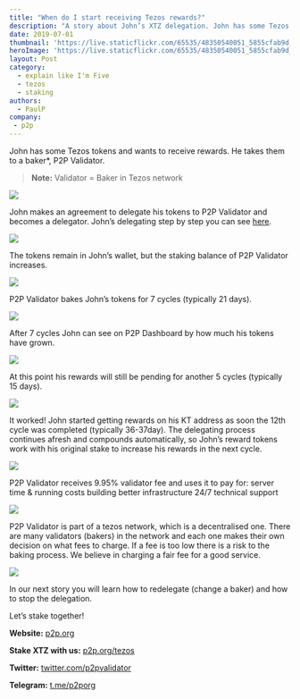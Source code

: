 ```yaml
---
title: "When do I start receiving Tezos rewards?"
description: "A story about John’s XTZ delegation. John has some Tezos tokens and wants to receive rewards. He takes them to a baker"
date: 2019-07-01
thumbnail: 'https://live.staticflickr.com/65535/48350540051_5855cfab9d_o.jpg'
heroImage: 'https://live.staticflickr.com/65535/48350540051_5855cfab9d_o.jpg'
layout: Post
category:
  - explain like I'm Five
  - tezos
  - staking
authors:
  - PaulP
company:
 - p2p
---
```

John has some Tezos tokens and wants to receive rewards. He takes them to a baker*, P2P Validator. 
> **Note:** Validator = Baker in Tezos network

![](https://live.staticflickr.com/65535/48350672587_d30bd4863d_o.jpg)

John makes an agreement to delegate his tokens to P2P Validator and becomes a delegator. 
John’s delegating step by step you can see [here](https://p2p.org/tezos#delegating).

![](https://live.staticflickr.com/65535/48350672282_fcfe69097a_o.jpg)

The tokens remain in John’s wallet, but the staking balance of P2P Validator increases.

![](https://live.staticflickr.com/65535/48350672032_8f7ff04999_o.jpg)

P2P Validator bakes John’s tokens for 7 cycles (typically 21 days). 

![](https://live.staticflickr.com/65535/48350540106_28a8759a9e_o.jpg)

After 7 cycles John can see on P2P Dashboard by how much his tokens have grown. 

![](https://live.staticflickr.com/65535/48350672212_e10e75449a_o.jpg)

At this point his rewards will still be pending for another 5 cycles (typically 15 days).
  
![](https://live.staticflickr.com/65535/48350539756_bd3711b8fa_o.jpg)

It worked! 
John started getting rewards on his KT address as soon the 12th cycle was completed (typically 36-37day). The delegating process continues afresh and compounds automatically, so John’s reward tokens work with his original stake to increase his rewards in the next cycle.

![](https://live.staticflickr.com/65535/48350539961_c19cf98100_o.jpg)
 
P2P Validator receives 9.95% validator fee and uses it to pay for:
server time & running costs
building better infrastructure 
24/7 technical support

![](https://live.staticflickr.com/65535/48356359996_9c139b8002_o.jpg)

P2P Validator is part of a tezos network, which is a decentralised one. There are many validators (bakers) in the network and each one makes their own decision on what fees to charge. If a fee is too low there is a risk to the baking process. 
We believe in charging a fair fee for a good service.

![](https://live.staticflickr.com/65535/48350540051_5855cfab9d_o.jpg)

In our next story you will learn how to redelegate (change a baker) and how to stop the delegation.

Let’s stake together!

**Website:** [p2p.org](https://p2p.org/?utm_source=Tezos1post&utm_medium=creds_link&utm_campaign=blog)

**Stake XTZ with us:** [p2p.org/tezos](https://p2p.org/tezos)

**Twitter:** [twitter.com/p2pvalidator](http://twitter.com/p2pvalidator)

**Telegram:** [t.me/p2porg](http://t.me/p2porg)



